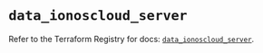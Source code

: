 # `data_ionoscloud_server`

Refer to the Terraform Registry for docs: [`data_ionoscloud_server`](https://registry.terraform.io/providers/ionos-cloud/ionoscloud/6.7.3/docs/data-sources/server).
